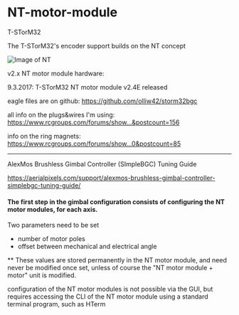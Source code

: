 # NT-motor-module

T-STorM32

The T-STorM32's encoder support builds on the NT concept

![Image of NT](http://www.olliw.eu/storm32bgc-wiki/File:Tstorm32-wiring-scheme-sketch.jpg)

v2.x NT motor module hardware:

9.3.2017: T-STorM32 NT motor module v2.4E released

eagle files are on github: https://github.com/olliw42/storm32bgc

all info on the plugs&wires I'm using: https://www.rcgroups.com/forums/show...&postcount=156

info on the ring magnets: https://www.rcgroups.com/forums/show...0&postcount=85

---------------------------------------------------------------------------
AlexMos Brushless Gimbal Controller (SImpleBGC) Tuning Guide

https://aerialpixels.com/support/alexmos-brushless-gimbal-controller-simplebgc-tuning-guide/

#### The first step in the gimbal configuration consists of configuring the NT motor modules, for each axis. 
Two parameters need to be set
- number of motor poles
- offset between mechanical and electrical angle

** These values are stored permanently in the NT motor module, 
and need never be modified once set, unless of course the "NT motor module + motor" unit is modified.

configuration of the NT motor modules is not possible via the GUI, but requires accessing the CLI of 
the NT motor module using a standard terminal program, such as HTerm
